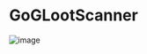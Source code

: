 # GoGLootScanner
![image](https://github.com/SharkCheating/GoGLootScanner/assets/167468191/51850f3d-8e7e-4bde-8a6a-2b515f80f94c)
